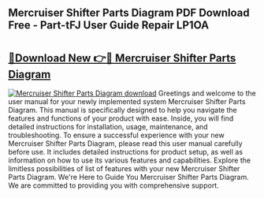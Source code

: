 ## Mercruiser Shifter Parts Diagram PDF Download Free - Part-tFJ User Guide Repair LP1OA

# <h2><a href="http://dfi0xx.blite.top/?on=Mercruiser+Shifter+Parts+Diagram">🔗Download New 👉🔴 Mercruiser Shifter Parts Diagram</a></h2>

[![Mercruiser Shifter Parts Diagram download](https://i.imgur.com/lujVjoI.png)](http://dfi0xx.blite.top/?on=Mercruiser+Shifter+Parts+Diagram)
Greetings and welcome to the user manual for your newly implemented system Mercruiser Shifter Parts Diagram. This manual is specifically designed to help you navigate the features and functions of your product with ease. Inside, you will find detailed instructions for installation, usage, maintenance, and troubleshooting. To ensure a successful experience with your new Mercruiser Shifter Parts Diagram, please read this user manual carefully before use. It includes detailed instructions for product setup, as well as information on how to use its various features and capabilities. Explore the limitless possibilities of list of features with your new Mercruiser Shifter Parts Diagram. We're Here to Guide You Mercruiser Shifter Parts Diagram. We are committed to providing you with comprehensive support.
